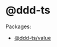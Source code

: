 # @ddd-ts

Packages:

- [@ddd-ts/value](https://github.com/ddd-ts/monorepo/tree/main/packages/value)
